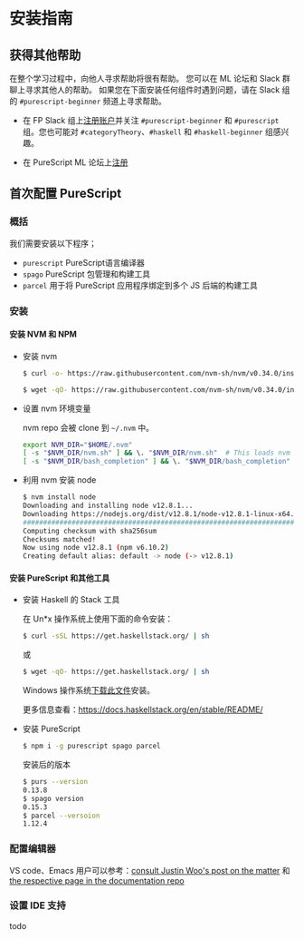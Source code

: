 # 安装指南

## 获得其他帮助

在整个学习过程中，向他人寻求帮助将很有帮助。 您可以在 ML 论坛和 Slack 群聊上寻求其他人的帮助。 如果您在下面安装任何组件时遇到问题，请在 Slack 组的 `#purescript-beginner` 频道上寻求帮助。

- 在 FP Slack 组上[注册账户](https://fpchat-invite.herokuapp.com/)并关注 `#purescript-beginner` 和 `#purescript` 组。您也可能对 `#categoryTheory`、`#haskell` 和 `#haskell-beginner` 组感兴趣。

- 在 PureScript ML 论坛上[注册](https://discourse.purescript.org/)

## 首次配置 PureScript

### 概括

我们需要安装以下程序；

- `purescript`  PureScript语言编译器
- `spago`  PureScript 包管理和构建工具
- `parcel` 用于将 PureScript 应用程序绑定到多个 JS 后端的构建工具

### 安装

#### 安装 NVM 和 NPM

- 安装 nvm

  ```bash
  $ curl -o- https://raw.githubusercontent.com/nvm-sh/nvm/v0.34.0/install.sh | bash
  ```

  ```bash
  $ wget -qO- https://raw.githubusercontent.com/nvm-sh/nvm/v0.34.0/install.sh | bash
  ```

- 设置 nvm 环境变量

  nvm repo 会被 clone 到 `~/.nvm` 中。

  ```bash
  export NVM_DIR="$HOME/.nvm"
  [ -s "$NVM_DIR/nvm.sh" ] && \. "$NVM_DIR/nvm.sh"  # This loads nvm
  [ -s "$NVM_DIR/bash_completion" ] && \. "$NVM_DIR/bash_completion"  # This loads nvm bash_completion
  ```

- 利用 nvm 安装 node

  ```bash
  $ nvm install node
  Downloading and installing node v12.8.1...
  Downloading https://nodejs.org/dist/v12.8.1/node-v12.8.1-linux-x64.tar.xz...
  #################################################################################################### 100.0%
  Computing checksum with sha256sum
  Checksums matched!
  Now using node v12.8.1 (npm v6.10.2)
  Creating default alias: default -> node (-> v12.8.1)
  ```

#### 安装 PureScript 和其他工具

- 安装 Haskell 的 Stack 工具

  在 Un*x 操作系统上使用下面的命令安装：

  ```bash
  $ curl -sSL https://get.haskellstack.org/ | sh
  ```

  或

  ```bash
  $ wget -qO- https://get.haskellstack.org/ | sh
  ```

  Windows 操作系统[下载此文件](https://get.haskellstack.org/stable/windows-x86_64-installer.exe)安装。

  更多信息查看：https://docs.haskellstack.org/en/stable/README/

- 安装 PureScript

  ```bash
  $ npm i -g purescript spago parcel
  ```

  安装后的版本

  ```bash
  $ purs --version
  0.13.8
  $ spago version
  0.15.3
  $ parcel --versoion
  1.12.4
  ```

### 配置编辑器

VS code、Emacs 用户可以参考：[consult Justin Woo's post on the matter](https://qiita.com/kimagure/items/570e6f2bbce5b4724564#install-some-editor-plugins) 和 [the respective page in the documentation repo](https://github.com/purescript/documentation/blob/master/ecosystem/Editor-and-tool-support.md#emacs)

### 设置 IDE 支持

todo

